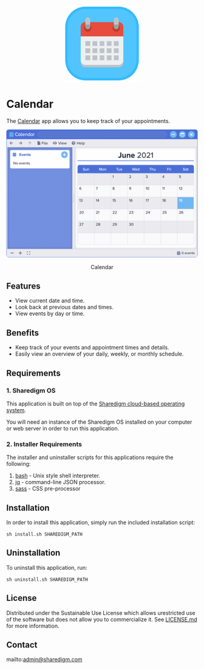 <p align="center" style="text-align:center">
	<img src="images/icons/logo.svg" width="200">
</p>

# Calendar

The [Calendar](https://www.sharedigm.com/#apps/calendar) app allows you to keep track of your appointments.

<p align="center" style="text-align:center">
	<img src="images/info/calendar.png" width="720" style="border-radius:6px" />
	<div align="center">Calendar</div>
</p>

## Features

- View current date and time.
- Look back at previous dates and times.
- View events by day or time.

## Benefits

- Keep track of your events and appointment times and details.
- Easily view an overview of your daily, weekly, or monthly schedule.

## Requirements

### 1. Sharedigm OS

This application is built on top of the [Sharedigm cloud-based operating system](https://github.com/Sharedigm/SharedigmOS).

You will need an instance of the Sharedigm OS installed on your computer or web server in order to run this application.

### 2. Installer Requirements

The installer and uninstaller scripts for this applications require the following:

1. [bash](https://en.wikipedia.org/wiki/Bash_(Unix_shell)) - Unix style shell interpreter. 
2. [jq](https://jqlang.github.io/jq/) - command-line JSON processor. 
2. [sass](https://sass-lang.com) - CSS pre-processor

## Installation

In order to install this application, simply run the included installation script:

```
sh install.sh SHAREDIGM_PATH
```

## Uninstallation

To uninstall this application, run:

```
sh uninstall.sh SHAREDIGM_PATH
```

<!-- LICENSE -->
## License

Distributed under the Sustainable Use License which allows urestricted use of the software but does not allow you to commercialize it. See [LICENSE.md](LICENSE.md) for more information.

<!-- CONTACT -->
## Contact

mailto:admin@sharedigm.com